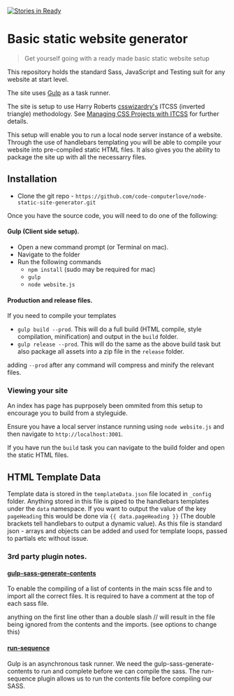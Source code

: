 [![Stories in Ready](https://badge.waffle.io/code-computerlove/node-static-site-generator.png?label=ready&title=Ready)](https://waffle.io/code-computerlove/node-static-site-generator)

# Basic static website generator

> Get yourself going with a ready made basic static website setup

This repository holds the standard Sass, JavaScript and Testing suit for any website at start level.

The site uses [Gulp](https://www.google.com) as a task runner.

The site is setup to use Harry Roberts [csswizardry's](https://github.com/csswizardry) ITCSS (inverted triangle) methodology. See [Managing CSS Projects with ITCSS](https://speakerdeck.com/dafed/managing-css-projects-with-itcss) for further details.

This setup will enable you to run a local node server instance of a website. Through the use of handlebars templating you will be able to compile your website into pre-compiled static HTML files.
It also gives you the ability to package the site up with all the necessarry files.

## Installation

* Clone the git repo - `https://github.com/code-computerlove/node-static-site-generator.git`

Once you have the source code, you will need to do one of the following: 

#### Gulp (Client side setup).

* Open a new command prompt (or Terminal on mac).
* Navigate to the folder
* Run the following commands
    * `npm install` (sudo may be required for mac)
    * `gulp`
    * `node website.js`

#### Production and release files.

If you need to compile your templates

* `gulp build --prod`. This will do a full build (HTML compile, style compilation, minification) and output in the `build` folder.
* `gulp release --prod`. This will do the same as the above build task but also package all assets into a zip file in the `release` folder.

adding `--prod` after any command will compress and minify the relevant files.

### Viewing your site

An index has page has puprposely been ommited from this setup to encourage you to build from a styleguide.

Ensure you have a local server instance running using `node website.js` and then navigate to `http://localhost:3001`. 

If you have run the `build` task you can navigate to the build folder and open the static HTML files.

## HTML Template Data

Template data is stored in the `templateData.json` file located in `_config` folder. Anything stored in this file is piped to the handlebars templates under the `data` namespace. If you want to output the value of the key `pageHeading` this would be done via `{{ data.pageHeading }}` (The double brackets tell handlebars to output a dynamic value). As this file is standard json - arrays and objects can be added and used for template loops, passed to partials etc without issue.

### 3rd party plugin notes.

#### [gulp-sass-generate-contents](https://github.com/andrewbrandwood/gulp-sass-generate-contents)
To enable the compiling of a list of contents in the main scss file and to import all the correct files.  It is required to have a comment at the top of each sass file. 

anything on the first line other than a double slash // will result in the file being ignored from the contents and the imports. (see options to change this)

#### [run-sequence](https://www.npmjs.com/package/run-sequence)
Gulp is an asynchronous task runner.  We need the gulp-sass-generate-contents to run and complete before we can compile the sass.  The run-sequence plugin allows us to run the contents file before compiling our SASS. 
